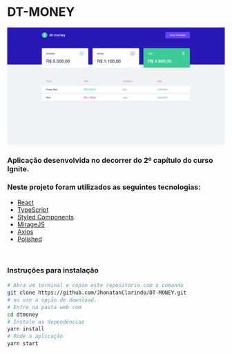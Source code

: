 # DT-MONEY 

![exemple](dtmoney.png)

### Aplicação desenvolvida no decorrer do 2º capítulo do curso Ignite. 

### Neste projeto foram utilizados as seguintes tecnologias:

* [React](https://reactjs.org/)
* [TypeScript](https://www.typescriptlang.org/)
* [Styled Components](https://styled-components.com/)
* [MirageJS](https://miragejs.com/)
* [Axios](https://github.com/axios/axios)
* [Polished](https://polished.js.org/)

<br>

### Instruções para instalação

```bash
# Abra um terminal e copie este repositório com o comando
git clone https://github.com/JhonatanClarindo/DT-MONEY.git
# ou use a opção de download.
# Entre na pasta web com 
cd dtmoney
# Instale as dependências
yarn install
# Rode a aplicação
yarn start
```












